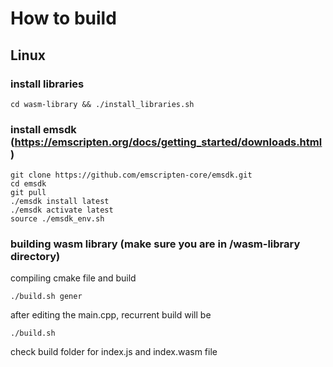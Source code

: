 # How to build
## Linux

### install libraries
```cd wasm-library && ./install_libraries.sh ```

### install emsdk (https://emscripten.org/docs/getting_started/downloads.html)

```
git clone https://github.com/emscripten-core/emsdk.git
cd emsdk
git pull
./emsdk install latest
./emsdk activate latest
source ./emsdk_env.sh
```

### building wasm library (make sure you are in /wasm-library directory)

compiling cmake file and build
```
./build.sh gener
```
after editing the main.cpp, recurrent build will be
```
./build.sh
```

check build folder for index.js and index.wasm file
